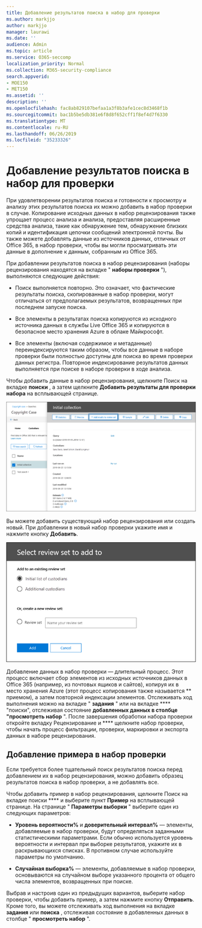 ```yaml
---
title: Добавление результатов поиска в набор для проверки
ms.author: markjjo
author: markjjo
manager: laurawi
ms.date: ''
audience: Admin
ms.topic: article
ms.service: O365-seccomp
localization_priority: Normal
ms.collection: M365-security-compliance
search.appverid:
- MOE150
- MET150
ms.assetid: ''
description: ''
ms.openlocfilehash: fac8ab829107befaa1a3f8b3afe1cec8d3468f1b
ms.sourcegitcommit: bac1b5be5db381e6f8d8f652cff1f8ef4d7f6330
ms.translationtype: MT
ms.contentlocale: ru-RU
ms.lasthandoff: 06/26/2019
ms.locfileid: "35233326"
---
```

# <a name="add-search-results-to-a-review-set"></a>Добавление результатов поиска в набор для проверки

При удовлетворении результатов поиска и готовности к просмотру и анализу этих результатов поиска их можно добавить в набор проверки в случае. Копирование исходных данных в набор рецензирования также упрощает процесс анализа и анализа, предоставляя расширенные средства анализа, такие как обнаружение тем, обнаружение близких копий и идентификация цепочки сообщений электронной почты. Вы также можете добавлять данные из источников данных, отличных от Office 365, в набор проверки, чтобы вы могли просматривать эти данные в дополнение к данным, собранным из Office 365.

При добавлении результатов поиска в набор рецензирования (наборы рецензирования находятся на вкладке " **наборы проверки** "), выполняются следующие действия:

- Поиск выполняется повторно. Это означает, что фактические результаты поиска, скопированные в набор проверки, могут отличаться от предполагаемых результатов, возвращенных при последнем запуске поиска.

- Все элементы в результатах поиска копируются из исходного источника данных в службы Live Office 365 и копируются в безопасное место хранения Azure в облаке Майкрософт.

- Все элементы (включая содержимое и метаданные) переиндексируются таким образом, чтобы все данные в наборе проверки были полностью доступны для поиска во время проверки данных регистра. Повторное индексирование результатов данных выполняется при поиске в наборе проверки в ходе анализа.

Чтобы добавить данные в набор рецензирования, щелкните Поиск на вкладке **поиски** , а затем щелкните **Добавить результаты для проверки набора** на всплывающей странице.

![Добавление данных в набор проверки](../media/c1b4fc00-7a15-4587-b9b0-ce594bb02e4d.png)

Вы можете добавить существующий набор рецензирования или создать новый.  При добавлении в новый набор проверки укажите имя и нажмите кнопку **Добавить**.

![Выбор набора проверок](../media/e8c6ab51-da8d-4c39-9b21-26bfdf453fb9.png)

Добавление данных в набор проверки — длительный процесс. Этот процесс включает сбор элементов из исходных источников данных в Office 365 (например, из почтовых ящиков и сайтов), копируя их в место хранения Azure (этот процесс копирования также называется ** приемом), а затем повторной индексации элементов. Отслеживать ход выполнения можно на вкладке " **задания** " или на вкладке **** "поиски", отслеживая состояние **добавленных данных в столбце "просмотреть набор** ". После завершения обработки набора проверки откройте вкладку Рецензирование и **** щелкните набор проверки, чтобы начать процесс фильтрации, проверки, маркировки и экспорта данных в наборе рецензирования.

## <a name="add-a-sample-to-a-review-set"></a>Добавление примера в набор проверки

Если требуется более тщательный поиск результатов поиска перед добавлением их в набор рецензирования, можно добавить образец результатов поиска в набор проверки, а не добавлять все.

Чтобы добавить пример в набор рецензирования, щелкните Поиск на вкладке поиски **** и выберите пункт **Пример** на всплывающей странице. На странице " **Параметры выборки** " выберите один из следующих параметров:

- **Уровень вероятности%** и **доверительный интервал%** — элементы, добавляемые в набор проверки, будут определяться заданными статистическими параметрами. Если обычно используется уровень вероятности и интервал при выборке результатов, укажите их в раскрывающихся списках. В противном случае используйте параметры по умолчанию.

- **Случайная выборка%** — элементы, добавляемые в набор проверки, основываются на случайном выборе указанного процента от общего числа элементов, возвращенных при поиске.

Выбрав и настроив один из предыдущих вариантов, выберите набор проверки, чтобы добавить пример, а затем нажмите кнопку **Отправить**. Кроме того, вы можете отслеживать ход выполнения на вкладке **задания** или **поиска** , отслеживая состояние в добавленных данных в столбце " **просмотреть набор** ".